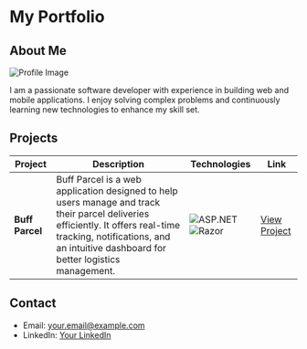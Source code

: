# My Portfolio

## About Me

![Profile Image](./assets/profile.jpg)

I am a passionate software developer with experience in building web and mobile applications. I enjoy solving complex problems and continuously learning new technologies to enhance my skill set.

## Projects

| Project        | Description                                                                                                     | Technologies                                                                                                          | Link                              |
|----------------|-----------------------------------------------------------------------------------------------------------------|-----------------------------------------------------------------------------------------------------------------------|-----------------------------------|
| **Buff Parcel** | Buff Parcel is a web application designed to help users manage and track their parcel deliveries efficiently. It offers real-time tracking, notifications, and an intuitive dashboard for better logistics management. | ![ASP.NET](https://img.shields.io/badge/ASP.NET-8.0-blue) ![Razor](https://img.shields.io/badge/Razor-3.0-purple) | [View Project](https://github.com/jeffgulick/BuffParcel)    |


## Contact

- Email: your.email@example.com
- LinkedIn: [Your LinkedIn](https://linkedin.com/in/yourprofile)